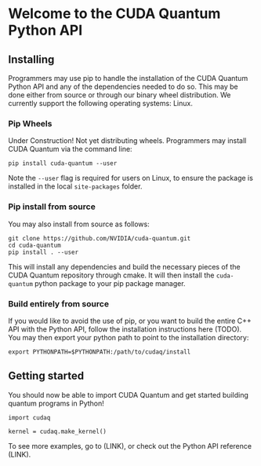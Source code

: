 # Welcome to the CUDA Quantum Python API

## Installing

Programmers may use pip to handle the installation of the CUDA Quantum Python API
and any of the dependencies needed to do so. This may be done either from source or
through our binary wheel distribution. We currently support the following operating
systems: Linux.

### Pip Wheels

Under Construction! Not yet distributing wheels.
Programmers may install CUDA Quantum via the command line:

```
pip install cuda-quantum --user
```

Note the `--user` flag is required for users on Linux, to ensure the package
is installed in the local `site-packages` folder.

### Pip install from source

You may also install from source as follows:

```
git clone https://github.com/NVIDIA/cuda-quantum.git
cd cuda-quantum
pip install . --user
```

This will install any dependencies and build the necessary pieces of the CUDA Quantum
repository through cmake. It will then install the `cuda-quantum` python package to your
pip package manager.

### Build entirely from source

If you would like to avoid the use of pip, or you want to build the entire C++ API with the
Python API, follow the installation instructions here (TODO). You may then export your python
path to point to the installation directory:

```
export PYTHONPATH=$PYTHONPATH:/path/to/cudaq/install
```

## Getting started

You should now be able to import CUDA Quantum and get started building quantum programs in Python!

```
import cudaq

kernel = cudaq.make_kernel()
```

To see more examples, go to (LINK), or check out the Python API reference (LINK).

